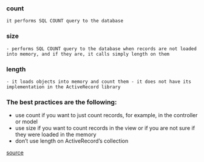 ### count
	it performs SQL COUNT query to the database

### size
	- performs SQL COUNT query to the database when records are not loaded into memory, and if they are, it calls simply length on them

### length
	- it loads objects into memory and count them - it does not have its implementation in the ActiveRecord library

### The best practices are the following:
- use count if you want to just count records, for example, in the controller or model
- use size if you want to count records in the view or if you are not sure if they were loaded in the memory
- don’t use length on ActiveRecord’s collection

[source](https://longliveruby.com/level-ups/counting-records-with-active-record)
